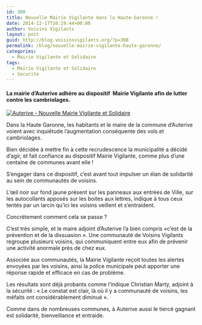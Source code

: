 ```yaml
---
id: 308
title: Nouvelle Mairie Vigilante dans la Haute-Garonne !
date: 2014-12-17T16:19:44+00:00
author: Voisins Vigilants
layout: post
guid: http://blog.voisinsvigilants.org/?p=308
permalink: /blog/nouvelle-mairie-vigilante-haute-garonne/
categories:
  - Mairie Vigilante et Solidaire
tags:
  - Mairie Vigilante et Solidaire
  - Securite
---
```

#### La mairie d’Auterive adhère au dispositif  Mairie Vigilante afin de lutter contre les cambriolages.

[<img class="aligncenter size-full wp-image-3292" src="./../../images/2014/12/Photo-article-AUTERIVE.jpg" alt="Auterive - Nouvelle Mairie Vigilante et Solidaire" />](./../../images/22014/12/Photo-article-AUTERIVE.jpg.jpg)

Dans la Haute Garonne, les habitants et le maire de la commune d’Auterive voient avec inquiétude l’augmentation conséquente des vols et cambriolages.

Bien décidée à mettre fin à cette recrudescence la municipalité a décidé d’agir, et fait confiance au dispositif Mairie Vigilante, comme plus d’une centaine de communes avant elle !

S’engager dans ce dispositif, c’est avant tout impulser un élan de solidarité au sein de communautés de voisins.
  
L’œil noir sur fond jaune présent sur les panneaux aux entrées de Ville, sur les autocollants apposés sur les boites aux lettres, indique à tous ceux tentés par un larcin qu’ici les voisins veillent et s’entraident.

Concrètement comment cela se passe ?
  
C’est très simple, et le maire adjoint d’Auterive l’a bien compris «c’est de la prévention et de la dissuasion ». Une communauté de Voisins Vigilants regroupe plusieurs voisins, qui communiquent entre eux afin de prévenir une activité anormale près de chez eux.

Associée aux communautés, la Mairie Vigilante reçoit toutes les alertes envoyées par les voisins, ainsi la police municipale peut apporter une réponse rapide et efficace en cas de problème.

Les résultats sont déjà probants comme l’indique Christian Marty, adjoint à la sécurité : « Le constat est clair, là où il y a communauté de voisins, les méfaits ont considérablement diminué ».

Comme dans de nombreuses communes, à Auterive aussi le tiercé gagnant est solidarité, bienveillance et entraide.

&nbsp;

&nbsp;

&nbsp;
